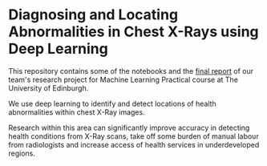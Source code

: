 # Diagnosing and Locating Abnormalities in Chest X-Rays using Deep Learning

This repository contains some of the notebooks and the [final report](https://github.com/viliuskaulinskas/MLP-Project/blob/main/Project%20Report.pdf) of our team's research project for Machine Learning Practical course at The University of Edinburgh. 

We use deep learning to identify and detect locations of health abnormalities within chest X-Ray images. 

Research within this area can significantly improve accuracy in detecting health conditions from X-Ray scans, take off some burden of manual labour from radiologists and increase access of health services in underdeveloped regions.
